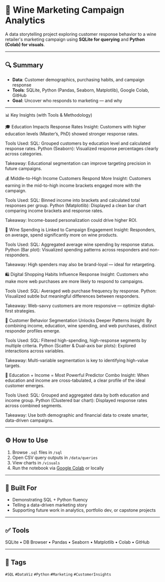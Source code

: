 # 🍷 Wine Marketing Campaign Analytics

A data storytelling project exploring customer response behavior to a wine retailer's marketing campaign using **SQLite for querying** and **Python (Colab) for visuals**.

---

## 🔍 Summary

- **Data**: Customer demographics, purchasing habits, and campaign response
- **Tools**: SQLite, Python (Pandas, Seaborn, Matplotlib), Google Colab, GitHub
- **Goal**: Uncover who responds to marketing — and why

---

📊 Key Insights (with Tools & Methodology)

🎓 Education Impacts Response Rates
Insight: Customers with higher education levels (Master’s, PhD) showed stronger response rates.

Tools Used:
SQL: Grouped customers by education level and calculated response rates.
Python (Seaborn): Visualized response percentages clearly across categories.

Takeaway: Educational segmentation can improve targeting precision in future campaigns.

💰 Middle-to-High Income Customers Respond More
Insight: Customers earning in the mid-to-high income brackets engaged more with the campaign.

Tools Used:
SQL: Binned income into brackets and calculated total responses per group.
Python (Matplotlib): Displayed a clean bar chart comparing income brackets and response rates.

Takeaway: Income-based personalization could drive higher ROI.

🍷 Wine Spending is Linked to Campaign Engagement
Insight: Responders, on average, spend significantly more on wine products.

Tools Used:
SQL: Aggregated average wine spending by response status.
Python (Bar plot): Visualized spending patterns across responders and non-responders.

Takeaway: High spenders may also be brand-loyal — ideal for retargeting.

🛍️ Digital Shopping Habits Influence Response
Insight: Customers who make more web purchases are more likely to respond to campaigns.

Tools Used:
SQL: Averaged web purchase frequency by response.
Python: Visualized subtle but meaningful differences between responders.

Takeaway: Web-savvy customers are more responsive — optimize digital-first strategies.

🧠 Customer Behavior Segmentation Unlocks Deeper Patterns
Insight: By combining income, education, wine spending, and web purchases, distinct responder profiles emerge.

Tools Used:
SQL: Filtered high-spending, high-response segments by multiple criteria.
Python (Scatter & Dual-axis bar plots): Explored interactions across variables.

Takeaway: Multi-variable segmentation is key to identifying high-value targets.

🧮 Education + Income = Most Powerful Predictor Combo
Insight: When education and income are cross-tabulated, a clear profile of the ideal customer emerges.

Tools Used:
SQL: Grouped and aggregated data by both education and income group.
Python (Clustered bar chart): Displayed response rates across combined segments.

Takeaway: Use both demographic and financial data to create smarter, data-driven campaigns.

---

## ⚙️ How to Use

1. Browse `.sql` files in `/sql`
2. Open CSV query outputs in `/data/queries`
3. View charts in `/visuals`
5. Run the notebook via [Google Colab](https://colab.research.google.com/) or locally

---

## 📌 Built For

- Demonstrating SQL + Python fluency
- Telling a data-driven marketing story
- Supporting future work in analytics, portfolio dev, or capstone projects

---

## ✅ Tools

SQLite • DB Browser • Pandas • Seaborn • Matplotlib • Colab • GitHub

---

## 📎 Tags

`#SQL` `#DataViz` `#Python` `#Marketing` `#CustomerInsights`



